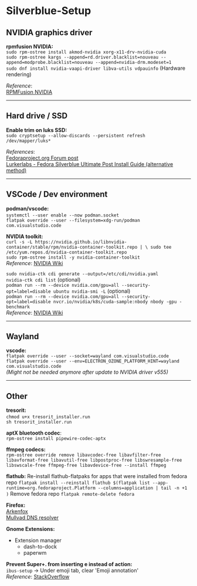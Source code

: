 # Silverblue-Setup

## NVIDIA graphics driver
**rpmfusion NVIDIA:**  
`sudo rpm-ostree install akmod-nvidia xorg-x11-drv-nvidia-cuda`  
`sudo rpm-ostree kargs --append=rd.driver.blacklist=nouveau --append=modprobe.blacklist=nouveau --append=nvidia-drm.modeset=1`  
`sudo dnf install nvidia-vaapi-driver libva-utils vdpauinfo` (Hardware rendering)

_Reference_:  
[RPMFusion NVIDIA](https://rpmfusion.org/Howto/NVIDIA#OSTree_.28Silverblue.2FKinoite.2Fetc.29)

***

## Hard drive / SSD
**Enable trim on luks SSD:**  
`sudo cryptsetup --allow-discards --persistent refresh /dev/mapper/luks*`  

_References_:  
[Fedoraproject.org Forum post](https://discussion.fedoraproject.org/t/i-need-your-best-performance-tips/103391/12)  
[Lurkerlabs - Fedora Silverblue Ultimate Post Install Guide (alternative method)](https://lurkerlabs.com/fedora-silverblue-ultimate-post-install-guide/)

***

## VSCode / Dev environment  
**podman/vscode:**  
`systemctl --user enable --now podman.socket`      
`flatpak override --user --filesystem=xdg-run/podman com.visualstudio.code`  

**NVIDIA toolkit:**  
`curl -s -L https://nvidia.github.io/libnvidia-container/stable/rpm/nvidia-container-toolkit.repo | \ sudo tee /etc/yum.repos.d/nvidia-container-toolkit.repo`  
`sudo rpm-ostree install -y nvidia-container-toolkit`  
_Reference_: [NVIDIA Wiki](https://docs.nvidia.com/datacenter/cloud-native/container-toolkit/latest/install-guide.html)

`sudo nvidia-ctk cdi generate --output=/etc/cdi/nvidia.yaml`  
`nvidia-ctk cdi list` (optional)  
`podman run --rm --device nvidia.com/gpu=all --security-opt=label=disable ubuntu nvidia-smi -L` (optional)  
`podman run --rm --device nvidia.com/gpu=all --security-opt=label=disable nvcr.io/nvidia/k8s/cuda-sample:nbody nbody -gpu -benchmark`  
_Reference_: [NVIDIA Wiki](https://docs.nvidia.com/datacenter/cloud-native/container-toolkit/latest/cdi-support.html)  

***

## Wayland  
**vscode:**  
`flatpak override --user --socket=wayland com.visualstudio.code`  
`flatpak override --user --env=ELECTRON_OZONE_PLATFORM_HINT=wayland com.visualstudio.code`  
_(Might not be needed anymore after update to NVIDIA driver v555)_

***

## Other  
**tresorit:**  
`chmod u+x tresorit_installer.run`   
`sh tresorit_installer.run`  

**aptX bluetooth codec**:  
`rpm-ostree install pipewire-codec-aptx`  

**ffmpeg codecs:**    
`rpm-ostree override remove libavcodec-free libavfilter-free libavformat-free libavutil-free libpostproc-free libswresample-free libswscale-free ffmpeg-free libavdevice-free --install ffmpeg`  

**flathub:**
Re-install flathub-flatpaks for apps that were installed from fedora repo
`flatpak install --reinstall flathub $(flatpak list --app-runtime=org.fedoraproject.Platform --columns=application | tail -n +1 )`
Remove fedora repo
`flatpak remote-delete fedora`

**Firefox:**  
[Arkenfox](https://github.com/arkenfox/user.js/wiki/4.1-Extensions)  
[Mullvad DNS resolver](https://mullvad.net/en/help/dns-over-https-and-dns-over-tls)

**Gnome Extensions:**
- Extension manager  
	- dash-to-dock  
	- paperwm

**Prevent Super+. from inserting e instead of action:**  
`ibus-setup` -> Under emoji tab, clear 'Emoji annotation'  
_Reference_: [StackOverflow](https://stackoverflow.com/questions/71997823/ctrl-dot-makes-e-appear-instead-of-showing-suggestions-in-vscode-on-gnome)
